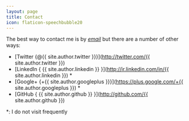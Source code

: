 ```yaml
---
layout: page
title: Contact
icon: flaticon-speechbubble20
---
```


The best way to contact me is by [*email*](mailto:pnikdel@gmail.com)
but there are a number of other ways:

* <i class="flaticon-twitter"></i> [Twitter {@{{ site.author.twitter }}}](http://twitter.com/{{ site.author.twitter }})
* <i class="flaticon-linkedin"></i> [LinkedIn { {{ site.author.linkedin }} }](http://ir.linkedin.com/in/{{ site.author.linkedin }}) *
* <i class="flaticon-googleplus"></i> [Google+ {+{{ site.author.googleplus }}}](https://plus.google.com/+{{ site.author.googleplus }}) *
* <i class="flaticon-github17"></i> [GitHub { {{ site.author.github }} }](http://github.com/{{ site.author.github }})

*: I do not visit frequently
